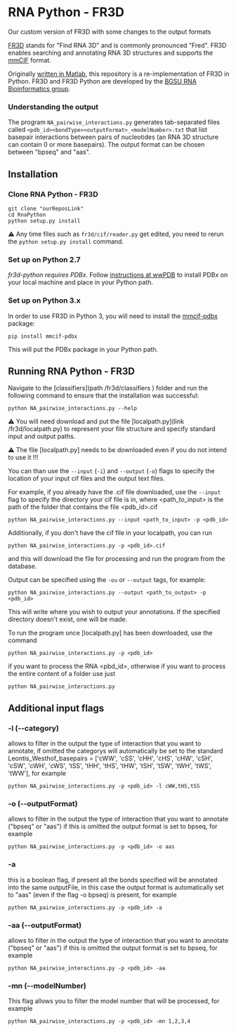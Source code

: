 # RNA Python - FR3D

Our custom version of FR3D with some changes to the output formats

[FR3D](https://www.bgsu.edu/research/rna/software/fr3d.html) stands for "Find RNA 3D" and is commonly pronounced "Fred". FR3D enables searching and annotating RNA 3D structures and supports the [mmCIF](https://mmcif.wwpdb.org) format.

Originally [written in Matlab](https://github.com/BGSU-RNA/FR3D), this repository is a re-implementation of FR3D in Python. FR3D and FR3D Python are developed by the [BGSU RNA Bioinformatics group](http://rna.bgsu.edu).

### Understanding the output

The program `NA_pairwise_interactions.py` generates tab-separated files called `<pdb_id><bondType><outputFormat>_<modelNumber>.txt` that list basepair interactions between pairs of nucleotides (an RNA 3D structure can contain 0 or more basepairs). The output format can be chosen between "bpseq" and "aas".

## Installation 

### Clone RNA Python - FR3D

```
git clone "ourReposLink"
cd RnaPython
python setup.py install
```

:warning: Any time files such as `fr3d/cif/reader.py` get edited, you need to rerun the `python setup.py install` command.


### Set up on Python 2.7

*fr3d-python requires PDBx*. Follow [instructions at wwPDB](https://mmcif.wwpdb.org/docs/sw-examples/python/html/) to install PDBx on your local machine and place in your Python path.

### Set up on Python 3.x

In order to use FR3D in Python 3, you will need to install the [mmcif-pdbx](https://pypi.org/project/mmcif-pdbx/) package:

```
pip install mmcif-pdbx
```

This will put the PDBx package in your Python path.

## Running RNA Python - FR3D

Navigate to the [classifiers](path  /fr3d/classifiers ) folder and run the following command to ensure that the installation was successful:

```
python NA_pairwise_interactions.py --help
```

:warning: You will need download and put the file [localpath.py](link /fr3d/localpath.py) to represent your file structure and specify standard input and output paths. 

:warning: The file [localpath.py] needs to be downloaded even if you do not intend to use it !!!

You can than use the `--input` (`-i`) and `--output` (`-o`) flags to specify the location of your input cif files and the output text files.

For example, if you already have the .cif file downloaded, use the `--input` flag to specify the directory your cif file is in,
where <path_to_input> is the path of the folder that contains the file <pdb_id>.cif


```
python NA_pairwise_interactions.py --input <path_to_input> -p <pdb_id>
```

Additionally, if you don't have the cif file in your localpath, you can run

```
python NA_pairwise_interactions.py -p <pdb_id>.cif
```

and this will download the file for processing and run the program from the database.

Output can be specified using the `-ou` or `--output` tags, for example:

```
python NA_pairwise_interactions.py --output <path_to_output> -p <pdb_id>
```

This will write where you wish to output your annotations. If the specified directory doesn't exist, one will be made.

To run the program once [localpath.py] has been downloaded, use the command

```
python NA_pairwise_interactions.py -p <pdb_id>
```

if you want to process the RNA <pbd_id>, otherwise if you want to process the entire content of a folder use just

```
python NA_pairwise_interactions.py
```

## Additional input flags

### -l (--category) 

allows to filter in the output the type of interaction that you want to annotate, if omitted the categorys will automatically be set to the standard
Leontis_Westhof_basepairs = ['cWW', 'cSS', 'cHH', 'cHS', 'cHW', 'cSH', 'cSW', 'cWH', 'cWS', 'tSS', 'tHH', 'tHS', 'tHW', 'tSH', 'tSW', 'tWH', 'tWS', 'tWW'], for example

```
python NA_pairwise_interactions.py -p <pdb_id> -l cWW,tHS,tSS
```

### -o (--outputFormat) 

allows to filter in the output the type of interaction that you want to annotate  ("bpseq" or "aas")
if this is omitted the output format is set to bpseq, for example

```
python NA_pairwise_interactions.py -p <pdb_id> -o aas
```

### -a

this is a boolean flag, if present all the bonds specified will be annotated into the same outputFile, in this case the output format is automatically set to "aas" (even if the flag -o bpseq) is present, for example

```
python NA_pairwise_interactions.py -p <pdb_id> -a
```

### -aa (--outputFormat) 

allows to filter in the output the type of interaction that you want to annotate  ("bpseq" or "aas")
if this is omitted the output format is set to bpseq, for example

```
python NA_pairwise_interactions.py -p <pdb_id> -aa
```

### -mn (--modelNumber) 

This flag allows you to filter the model number that will be processed, for example

```
python NA_pairwise_interactions.py -p <pdb_id> -mn 1,2,3,4
```
